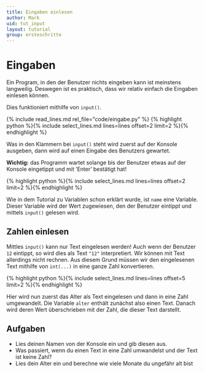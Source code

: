 ```yaml
---
title: Eingaben einlesen
author: Mark  
uid: tut_input
layout: tutorial
group: ersteschritte
---
```


# Eingaben

Ein Program, in den der Benutzer nichts eingeben kann ist meinstens langweilig. Deswegen ist es praktisch, dass wir relativ einfach die Eingaben einlesen können.

Dies funktioniert mithilfe von `input()`.

{% include read_lines.md rel_file="code/eingabe.py" %}
{% highlight python %}{% include select_lines.md lines=lines offset=2 limit=2 %}{% endhighlight %}

Was in den Klammern bei `input()` steht wird zuerst auf der Konsole ausgeben, dann wird auf einen Eingabe des Benutzers gewartet.

**Wichtig:** das Programm wartet solange bis der Benutzer etwas auf der Konsole eingetippt und mit ’Enter’ bestätigt hat!

{% highlight python %}{% include select_lines.md lines=lines offset=2 limit=2 %}{% endhighlight %}

Wie in dem Tutorial zu Variablen schon erklärt wurde, ist `name` eine Variable.
Dieser Variable wird der Wert zugewiesen, den der Benutzer eintippt und
mittels `input()` gelesen wird.

## Zahlen einlesen

Mittles `input()` kann nur Text eingelesen werden! Auch wenn der Benutzer `12` 
eintippt, so wird dies als Text `"12"` interpretiert. Wir können mit Text
allerdings nicht rechnen. Aus diesem Grund müssen wir den eingelesenen
Text mithilfe von `int(...)` in eine ganze Zahl konvertieren.

{% highlight python %}{% include select_lines.md lines=lines offset=5 limit=2 %}{% endhighlight %}

Hier wird nun zuerst das Alter als Text eingelesen und dann in eine Zahl
umgewandelt. Die Variable `alter` enthält zunächst also einen Text. Danach
wird deren Wert überschrieben mit der Zahl, die dieser Text darstellt.

## Aufgaben

- Lies deinen Namen von der Konsole ein und gib diesen aus.
- Was passiert, wenn du einen Text in eine Zahl umwandelst und der Text ist keine Zahl?
- Lies dein Alter ein und berechne wie viele Monate du ungefähr alt bist